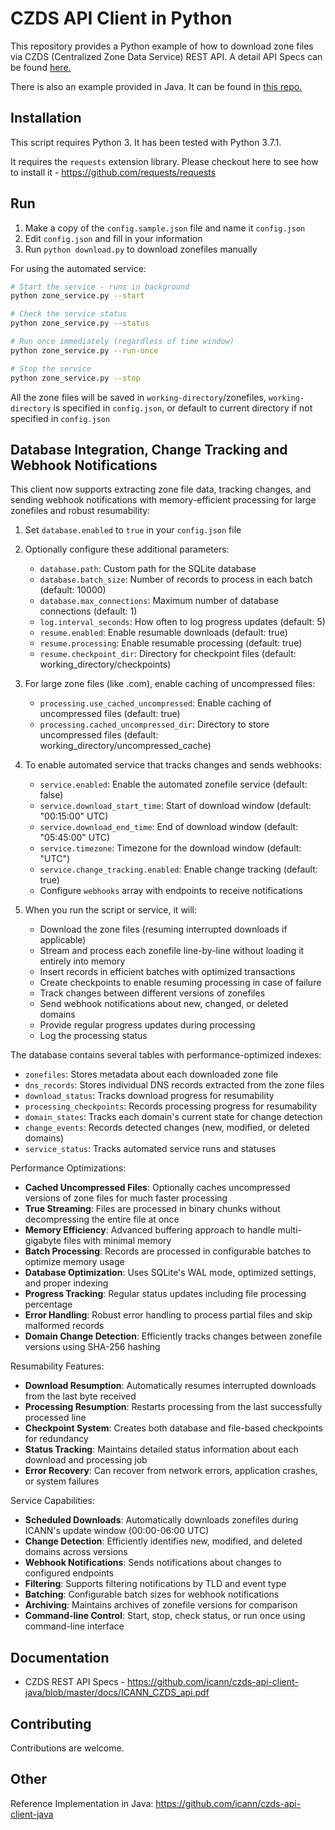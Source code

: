 CZDS API Client in Python
===========

This repository provides a Python example of how to download zone files via CZDS (Centralized Zone Data Service) REST API. 
A detail API Specs can be found [here.](https://github.com/icann/czds-api-client-java/tree/master/docs)

There is also an example provided in Java. It can be found in [this repo.](https://github.com/icann/czds-api-client-java)

Installation
------------

This script requires Python 3. It has been tested with Python 3.7.1. 

It requires the `requests` extension library. Please checkout here to see how to install it - https://github.com/requests/requests

Run
---------------------

1. Make a copy of the `config.sample.json` file and name it `config.json`
2. Edit `config.json` and fill in your information
3. Run `python download.py` to download zonefiles manually

For using the automated service:

```bash
# Start the service - runs in background
python zone_service.py --start

# Check the service status
python zone_service.py --status

# Run once immediately (regardless of time window)
python zone_service.py --run-once

# Stop the service
python zone_service.py --stop
```

All the zone files will be saved in `working-directory`/zonefiles, `working-directory` is specified in `config.json`, 
or default to current directory if not specified in `config.json`

Database Integration, Change Tracking and Webhook Notifications
------------------------------------------------------------------

This client now supports extracting zone file data, tracking changes, and sending webhook notifications with memory-efficient processing for large zonefiles and robust resumability:

1. Set `database.enabled` to `true` in your `config.json` file
2. Optionally configure these additional parameters:
   - `database.path`: Custom path for the SQLite database
   - `database.batch_size`: Number of records to process in each batch (default: 10000)
   - `database.max_connections`: Maximum number of database connections (default: 1)
   - `log.interval_seconds`: How often to log progress updates (default: 5)
   - `resume.enabled`: Enable resumable downloads (default: true)
   - `resume.processing`: Enable resumable processing (default: true)
   - `resume.checkpoint_dir`: Directory for checkpoint files (default: working_directory/checkpoints)

3. For large zone files (like .com), enable caching of uncompressed files:
   - `processing.use_cached_uncompressed`: Enable caching of uncompressed files (default: true)
   - `processing.cached_uncompressed_dir`: Directory to store uncompressed files (default: working_directory/uncompressed_cache)

4. To enable automated service that tracks changes and sends webhooks:
   - `service.enabled`: Enable the automated zonefile service (default: false)
   - `service.download_start_time`: Start of download window (default: "00:15:00" UTC)
   - `service.download_end_time`: End of download window (default: "05:45:00" UTC)
   - `service.timezone`: Timezone for the download window (default: "UTC")
   - `service.change_tracking.enabled`: Enable change tracking (default: true)
   - Configure `webhooks` array with endpoints to receive notifications

5. When you run the script or service, it will:
   - Download the zone files (resuming interrupted downloads if applicable)
   - Stream and process each zonefile line-by-line without loading it entirely into memory
   - Insert records in efficient batches with optimized transactions
   - Create checkpoints to enable resuming processing in case of failure
   - Track changes between different versions of zonefiles
   - Send webhook notifications about new, changed, or deleted domains
   - Provide regular progress updates during processing
   - Log the processing status

The database contains several tables with performance-optimized indexes:
- `zonefiles`: Stores metadata about each downloaded zone file
- `dns_records`: Stores individual DNS records extracted from the zone files
- `download_status`: Tracks download progress for resumability
- `processing_checkpoints`: Records processing progress for resumability
- `domain_states`: Tracks each domain's current state for change detection
- `change_events`: Records detected changes (new, modified, or deleted domains)
- `service_status`: Tracks automated service runs and statuses

Performance Optimizations:
- **Cached Uncompressed Files**: Optionally caches uncompressed versions of zone files for much faster processing
- **True Streaming**: Files are processed in binary chunks without decompressing the entire file at once
- **Memory Efficiency**: Advanced buffering approach to handle multi-gigabyte files with minimal memory
- **Batch Processing**: Records are processed in configurable batches to optimize memory usage
- **Database Optimization**: Uses SQLite's WAL mode, optimized settings, and proper indexing
- **Progress Tracking**: Regular status updates including file processing percentage
- **Error Handling**: Robust error handling to process partial files and skip malformed records
- **Domain Change Detection**: Efficiently tracks changes between zonefile versions using SHA-256 hashing

Resumability Features:
- **Download Resumption**: Automatically resumes interrupted downloads from the last byte received
- **Processing Resumption**: Restarts processing from the last successfully processed line
- **Checkpoint System**: Creates both database and file-based checkpoints for redundancy
- **Status Tracking**: Maintains detailed status information about each download and processing job
- **Error Recovery**: Can recover from network errors, application crashes, or system failures

Service Capabilities:
- **Scheduled Downloads**: Automatically downloads zonefiles during ICANN's update window (00:00-06:00 UTC)
- **Change Detection**: Efficiently identifies new, modified, and deleted domains across versions
- **Webhook Notifications**: Sends notifications about changes to configured endpoints
- **Filtering**: Supports filtering notifications by TLD and event type
- **Batching**: Configurable batch sizes for webhook notifications
- **Archiving**: Maintains archives of zonefile versions for comparison
- **Command-line Control**: Start, stop, check status, or run once using command-line interface

Documentation
-------------

* CZDS REST API Specs - https://github.com/icann/czds-api-client-java/blob/master/docs/ICANN_CZDS_api.pdf

Contributing
------------

Contributions are welcome.

Other
-----

Reference Implementation in Java: https://github.com/icann/czds-api-client-java